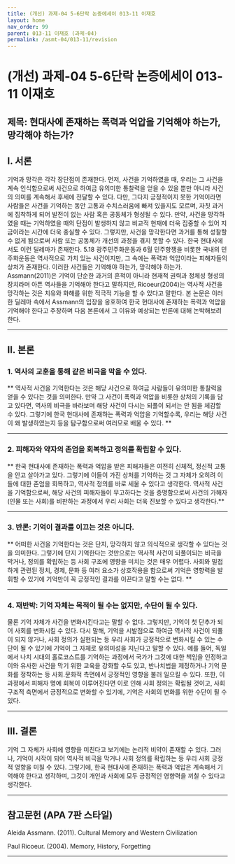 ```yaml
---
title: (개선) 과제-04 5-6단락 논증에세이 013-11 이재호
layout: home
nav_order: 99
parent: 013-11 이재호 (과제-04)
permalink: /asmt-04/013-11/revision
---
```


# (개선) 과제-04 5-6단락 논증에세이 013-11 이재호 

## 제목: 현대사에 존재하는 폭력과 억압을 기억해야 하는가, 망각해야 하는가?

## I. 서론

기억과 망각은 각각 장단점이 존재한다. 먼저, 사건을 기억하였을 때, 우리는 그 사건을 계속 인식함으로써 사건으로 하여금 유의미한 통찰력을 얻을 수 있을 뿐만 아니라 사건의 의미를 계속해서 후세에 전달할 수 있다. 다만, 그다지 긍정적이지 못한 기억이라면 사람들은 사건을 기억하는 동안 고통과 수치스러움에 빠져 있을지도 모르며, 자칫 과거에 집착하게 되어 발전이 없는 사람 혹은 공동체가 형성될 수 있다. 만약, 사건을 망각하였을 때는 기억하였을 때의 단점이 발생하지 않고 비교적 현재에 더욱 집중할 수 있어 지금이라는 시간에 더욱 충실할 수 있다. 그렇지만, 사건을 망각한다면 과거를 통해 성찰할 수 없게 됨으로써 사람 또는 공동체가 개선의 과정을 겪지 못할 수 있다. 한국 현대사에서도 이런 딜레마가 존재한다. 5.18 광주민주화운동과 6월 민주항쟁을 비롯한 국내의 민주화운동은 역사적으로 가치 있는 사건이지만, 그 속에는 폭력과 억압이라는 피해자들의 상처가 존재한다. 이러한 사건들은 기억해야 하는가, 망각해야 하는가. Assmann(2011)은 기억이 단순한 과거의 흔적이 아니라 현재적 권력과 정체성 형성의 장치라며 아픈 역사들을 기억해야 한다고 말하지만, Ricoeur(2004)는 역사적 사건을 망각하는 것은 치유와 화해를 위한 적극적 기능을 할 수 있다고 말한다. 본 논문은 이러한 딜레마 속에서 Assmann의 입장을 옹호하여 한국 현대사에 존재하는 폭력과 억압을 기억해야 한다고 주장하며 다음 본론에서 그 이유와 예상되는 반론에 대해 논박해보려 한다. 

---

## II. 본론

### 1. 역사의 교훈을 통해 같은 비극을 막을 수 있다. 

** 역사적 사건을 기억한다는 것은 해당 사건으로 하여금 사람들이 유의미한 통찰력을 얻을 수 있다는 것을 의미한다. 만약 그 사건이 폭력과 억압을 비롯한 상처의 기록을 담고 있다면, 역사의 비극을 바라보며 해당 사건이 다시는 되풀이 되서는 안 됨을 체감할 수 있다. 그렇기에 한국 현대사에 존재하는 폭력과 억압을 기억할수록, 우리는 해당 사건이 왜 발생하였는지 등을 탐구함으로써 여러모로 배울 수 있다. **

---

### 2. 피해자와 약자의 존엄을 회복하고 정의를 확립할 수 있다. 

** 한국 현대사에 존재하는 폭력과 억압을 받은 피해자들은 여전히 신체적, 정신적 고통을 안고 살아가고 있다. 그렇기에 이들이 가진 상처를 기억하는 것 그 자체가 오히려 이들에 대한 존엄을 회복하고, 역사적 정의를 바로 세울 수 있다고 생각한다. 역사적 사건을 기억함으로써, 해당 사건의 피해자들이 무고하다는 것을 증명함으로써 사건의 가해자(인물 또는 사회)를 비판하는 과정에서 우리 사회는 더욱 진보할 수 있다고 생각한다.**

---

### 3. 반론: 기억이 결과를 이끄는 것은 아니다. 

** 어떠한 사건을 기억한다는 것은 단지, 망각하지 않고 의식적으로 생각할 수 있다는 것을 의미한다. 그렇기에 단지 기억한다는 것만으로는 역사적 사건이 되풀이되는 비극을 막거나, 정의를 확립하는 등 사회 구조에 영향을 미치는 것은 매우 어렵다. 사회와 밀접하게 관련된 정치, 경제, 문화 등 여러 요소가 상호작용을 함으로써 기억은 영향력을 발휘할 수 있기에 기억만이 꼭 긍정적인 결과를 이끈다고 말할 수는 없다. **

---

### 4. 재반박: 기억 자체는 목적이 될 수는 없지만, 수단이 될 수 있다. 

물론 기억 자체가 사건을 변화시킨다고는 말할 수 없다. 그렇지만, 기억이 첫 단추가 되어 사회를 변화시킬 수 있다. 다시 말해, 기억을 시발점으로 하여금 역사적 사건이 되풀이 되지 않거나, 사회 정의가 실현되는 등 우리 사회가 긍정적으로 변화시킬 수 있는 수단이 될 수 있기에 기억이 그 자체로 유의미성을 지닌다고 말할 수 있다. 예를 들어, 독일에서 나치 시대의 홀로코스트를 기억하는 과정에서 국가가 그것에 대한 책임을 인정하고 이와 유사한 사건을 막기 위한 교육을 강화할 수도 있고, 반나치법을 제정하거나 기억 문화를 정착하는 등 사회.문화적 측면에서 긍정적인 영향을 불러 일으킬 수 있다. 또한, 이 과정에서 피해자 명예 회복이 이루어진다면 이로 인해 사회 정의는 확립될 것이고, 사회 구조적 측면에서 긍정적으로 변화할 수 있기에, 기억은 사회의 변화를 위한 수단이 될 수 있다. 

---

## III. 결론 

기억 그 자체가 사회에 영향을 미친다고 보기에는 논리적 비약이 존재할 수 있다. 그러나, 기억이 시작이 되어 역사적 비극을 막거나 사회 정의를 확립하는 등 우리 사회 긍정적 영향을 미칠 수 있다. 그렇기에, 한국 현대사에 존재하는 폭력과 억압은 계속해서 기억해야 한다고 생각하며, 그것이 개인과 사회에 모두 긍정적인 영향력을 끼칠 수 있다고 생각한다. 

---

## 참고문헌 (APA 7판 스타일)

Aleida Assmann. (2011). Cultural Memory and Western Civilization

Paul Ricoeur. (2004). Memory, History, Forgetting

---
